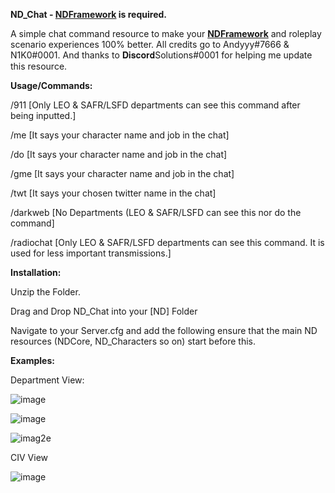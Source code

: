**ND_Chat - [NDFramework](https://github.com/ND-Framework) is required.**

A simple chat command resource to make your **[NDFramework](https://github.com/ND-Framework)** and roleplay scenario experiences 100% better. All credits go to Andyyy#7666 & N1K0#0001. And thanks to 𝐃𝐢𝐬𝐜𝐨𝐫𝐝Solutions#0001 for helping me update this resource.

**Usage/Commands:**

/911  [Only LEO & SAFR/LSFD departments can see this command after being inputted.]

/me [It says your character name and job in the chat]

/do [It says your character name and job in the chat]

/gme [It says your character name and job in the chat]

/twt [It says your chosen twitter name in the chat]

/darkweb [No Departments  (LEO & SAFR/LSFD can see this nor do the command]

/radiochat [Only LEO & SAFR/LSFD departments can see this command. It is used for less important transmissions.]

**Installation:**

Unzip the Folder.

Drag and Drop ND_Chat into your [ND] Folder

Navigate to your Server.cfg and add the following ensure that the main ND resources (NDCore, ND_Characters so on) start before this.

**Examples:**

Department View:

![image](https://user-images.githubusercontent.com/59517854/230959500-947a15eb-0609-4dcc-a697-024a1de41e05.png)

![image](https://user-images.githubusercontent.com/59517854/231259950-b553a55f-5bf7-4540-a08b-f8d0f42cc6b5.png)

![imag2e](https://user-images.githubusercontent.com/59517854/230959139-74d3c3be-0472-4e24-8995-683b14b4443a.png)


CIV View

![image](https://user-images.githubusercontent.com/59517854/230959067-d670508c-5518-4dbd-92a0-13307829135a.png)
